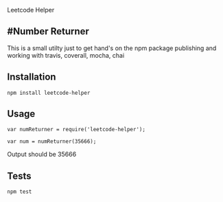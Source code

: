Leetcode Helper

#Number Returner
----------------

This is a small utilty just to get hand's on the npm package publishing and working with travis, coverall, mocha, chai

## Installation

  `npm install leetcode-helper`

## Usage

    var numReturner = require('leetcode-helper');

    var num = numReturner(35666);
  
  
  Output should be 35666


## Tests

  `npm test`

